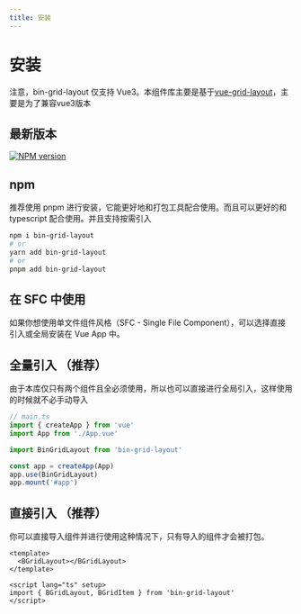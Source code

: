 ```yaml
---
title: 安装
---
```


<b-back-top></b-back-top>

# 安装

注意，bin-grid-layout 仅支持 Vue3。本组件库主要是基于[vue-grid-layout](https://jbaysolutions.github.io/vue-grid-layout/zh/)，主要是为了兼容vue3版本

## 最新版本

[![NPM version](https://img.shields.io/npm/v/bin-grid-layout.svg)](https://www.npmjs.com/package/bin-grid-layout)

## npm

推荐使用 pnpm 进行安装，它能更好地和打包工具配合使用。而且可以更好的和 typescript 配合使用。并且支持按需引入

```sh
npm i bin-grid-layout
# or
yarn add bin-grid-layout
# or
pnpm add bin-grid-layout
```

## 在 SFC 中使用

如果你想使用单文件组件风格（SFC - Single File Component），可以选择直接引入或全局安装在 Vue App 中。

## 全量引入 （推荐）

由于本库仅只有两个组件且全必须使用，所以也可以直接进行全局引入，这样使用的时候就不必手动导入

```javascript
// main.ts
import { createApp } from 'vue'
import App from './App.vue'

import BinGridLayout from 'bin-grid-layout'

const app = createApp(App)
app.use(BinGridLayout)
app.mount('#app')
```

## 直接引入 （推荐）

你可以直接导入组件并进行使用这种情况下，只有导入的组件才会被打包。

```vue
<template>
  <BGridLayout></BGridLayout>
</template>

<script lang="ts" setup>
import { BGridLayout, BGridItem } from 'bin-grid-layout'
</script>
```
